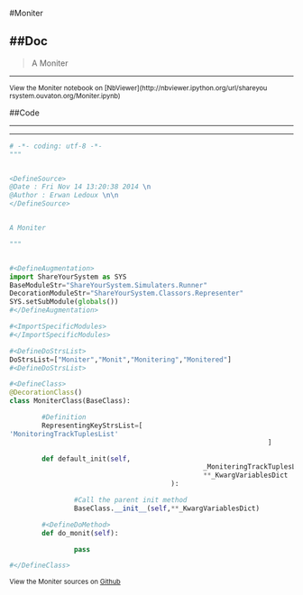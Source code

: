 

<!--
FrozenIsBool False
-->

#Moniter

##Doc
----


>
> A Moniter
>
>

----

<small>
View the Moniter notebook on [NbViewer](http://nbviewer.ipython.org/url/shareyou
rsystem.ouvaton.org/Moniter.ipynb)
</small>




<!--
FrozenIsBool False
-->

##Code

----

<ClassDocStr>

----

```python
# -*- coding: utf-8 -*-
"""


<DefineSource>
@Date : Fri Nov 14 13:20:38 2014 \n
@Author : Erwan Ledoux \n\n
</DefineSource>


A Moniter

"""


#<DefineAugmentation>
import ShareYourSystem as SYS
BaseModuleStr="ShareYourSystem.Simulaters.Runner"
DecorationModuleStr="ShareYourSystem.Classors.Representer"
SYS.setSubModule(globals())
#</DefineAugmentation>

#<ImportSpecificModules>
#</ImportSpecificModules>

#<DefineDoStrsList>
DoStrsList=["Moniter","Monit","Monitering","Monitered"]
#<DefineDoStrsList>

#<DefineClass>
@DecorationClass()
class MoniterClass(BaseClass):

        #Definition
        RepresentingKeyStrsList=[
'MonitoringTrackTuplesList'
                                                                ]

        def default_init(self,
                                                _MoniteringTrackTuplesList=None,
                                                **_KwargVariablesDict
                                        ):

                #Call the parent init method
                BaseClass.__init__(self,**_KwargVariablesDict)

        #<DefineDoMethod>
        def do_monit(self):

                pass

#</DefineClass>


```

<small>
View the Moniter sources on <a href="https://github.com/Ledoux/ShareYourSystem/t
ree/master/Pythonlogy/ShareYourSystem/Simulaters/Moniter"
target="_blank">Github</a>
</small>



